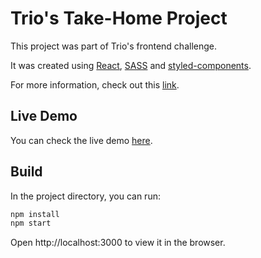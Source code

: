 # Trio's Take-Home Project

This project was part of Trio's frontend challenge. 

It was created using [React](https://reactjs.org/), [SASS](https://sass-lang.com/) and [styled-components](https://styled-components.com/).

For more information, check out this [link](https://youtu.be/khGdiITNHxw).

## Live Demo

You can check the live demo [here](https://trio-challenge.herokuapp.com/).

## Build

In the project directory, you can run:

```sh
npm install
npm start
```

Open http://localhost:3000 to view it in the browser.
